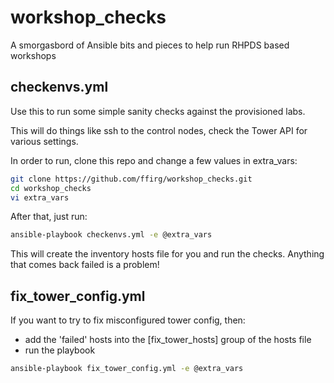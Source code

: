 # workshop_checks

A smorgasbord of Ansible bits and pieces to help run RHPDS based workshops

## checkenvs.yml

Use this to run some simple sanity checks against the provisioned labs.

This will do things like ssh to the control nodes, check the Tower API for various settings.

In order to run, clone this repo and change a few values in extra_vars:

```bash
git clone https://github.com/ffirg/workshop_checks.git
cd workshop_checks
vi extra_vars
```

After that, just run:

```bash
ansible-playbook checkenvs.yml -e @extra_vars
```

This will create the inventory hosts file for you and run the checks.
Anything that comes back failed is a problem!

## fix_tower_config.yml

If you want to try to fix misconfigured tower config, then:

 - add the 'failed' hosts into the [fix_tower_hosts] group of the hosts file
 - run the playbook

```bash
ansible-playbook fix_tower_config.yml -e @extra_vars
```

